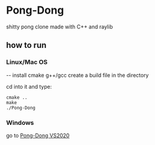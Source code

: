 # Pong-Dong

shitty pong clone made with C++ and raylib

## how to run
### Linux/Mac OS
-- install cmake g++/gcc
create a build file in the directory

cd into it and type:
```
cmake ..
make
./Pong-Dong
```

### Windows

go to [Pong-Dong VS2020](https://github.com/magmagaming001/Pong-Dong-VS2020)

